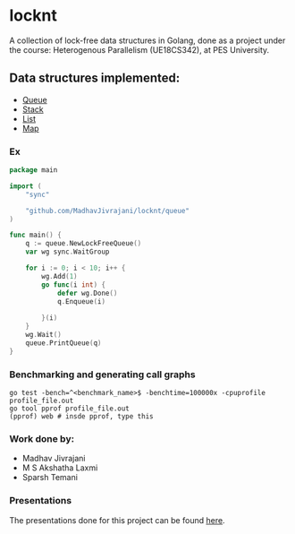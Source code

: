 # locknt
A collection of lock-free data structures in Golang, done as a project under the course: Heterogenous Parallelism (UE18CS342), at PES University.

## Data structures implemented:
- [Queue](./queue)
- [Stack](./stack)
- [List](./list)
- [Map](./lfmap)

### Ex
```go
package main

import (
	"sync"

	"github.com/MadhavJivrajani/locknt/queue"
)

func main() {
	q := queue.NewLockFreeQueue()
	var wg sync.WaitGroup

	for i := 0; i < 10; i++ {
		wg.Add(1)
		go func(i int) {
			defer wg.Done()
			q.Enqueue(i)
			
		}(i)
	}
	wg.Wait()
	queue.PrintQueue(q)
}
```

### Benchmarking and generating call graphs
```
go test -bench=^<benchmark_name>$ -benchtime=100000x -cpuprofile profile_file.out
go tool pprof profile_file.out
(pprof) web # insde pprof, type this
```

### Work done by:
- Madhav Jivrajani
- M S Akshatha Laxmi
- Sparsh Temani

### Presentations
The presentations done for this project can be found [here](./assets).
